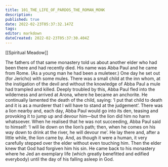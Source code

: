 ```yaml
---
title: 101_THE_LIFE_OF_PARDOS_THE_ROMAN_MONK
description: 
published: true
date: 2022-02-23T05:37:32.147Z
tags: 
editor: markdown
dateCreated: 2022-02-23T05:37:30.404Z
---
```


[[Spiritual Meadow]]
 
The fathers of that same monastery told us about another elder who had been there and had recently died. His name was Abba Paul and he came from Rome. (As a young man he had been a muleteer.) One day he set out (for Jericho) with some mules. There was a small child at the inn whom, at the instigation of the devil and without the knowledge of Abba Paul a mule had trampled and killed. Deeply troubled by this, Abba Paul fled into the wilderness and arrived at Arona, where he became an anchorite. He continually lamented the death of the child, saying: ‘I put that child to death and it is as a murderer that I will have to stand at the judgement’. There was a lion nearby and, each day, Abba Paul would go into its den, teasing and provoking it to jump up and devour him—but the lion did him no harm whatsoever. When he realised that he was not succeeding, Abba Paul said to himself: ‘I will lie down on the lion’s path; then, when he comes on his way down to drink at the river, he will devour me’. He lay there and, after a little while, the lion came by. And, as though it were a human, it very carefully stepped over the elder without even touching him. Then the elder knew that God had forgiven him his sin. He came back to his monastery where he Jed an exemplary life (which greatly benefitted and edified everybody) until the day of his falling asleep in God. 
